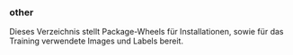 
### **other**

Dieses Verzeichnis stellt Package-Wheels für Installationen, sowie für das Training verwendete Images und Labels bereit.

  
